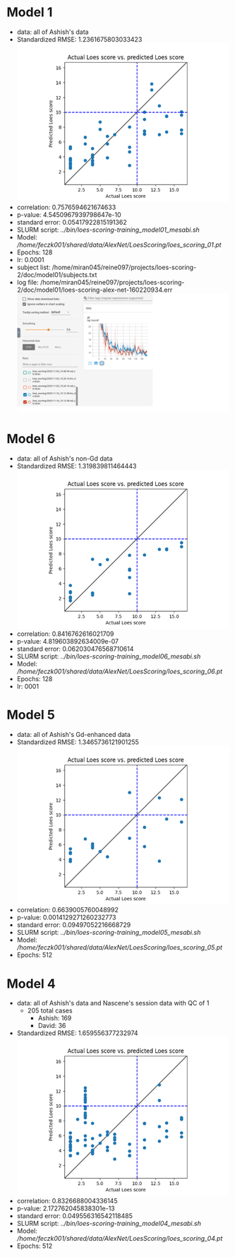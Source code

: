 # Model 1
* data: all of Ashish's data
* Standardized RMSE: 1.2361675803033423
![Model 1](./img/model01.png "Model 1")
* correlation:    0.7576594621674633
* p-value:        4.5450967939798647e-10
* standard error: 0.05417922815191362
* SLURM script: *../bin/loes-scoring-training_model01_mesabi.sh*
* Model: */home/feczk001/shared/data/AlexNet/LoesScoring/loes_scoring_01.pt*
* Epochs: 128
* lr: 0.0001
* subject list: /home/miran045/reine097/projects/loes-scoring-2/doc/model01/subjects.txt
* log file: /home/miran045/reine097/projects/loes-scoring-2/doc/model01/loes-scoring-alex-net-160220934.err
![Model 1 training](./model01/model01-tensor-board.png "Model 1 training")

# Model 6
* data: all of Ashish's non-Gd data
* Standardized RMSE: 1.319839811464443
![Model 6](./img/model06.png "Model 6")
* correlation:    0.8416762616021709
* p-value:        4.819603892634009e-07
* standard error: 0.062030476568710614
* SLURM script: *../bin/loes-scoring-training_model06_mesabi.sh*
* Model: */home/feczk001/shared/data/AlexNet/LoesScoring/loes_scoring_06.pt*
* Epochs: 128
* lr: 0001

# Model 5
* data: all of Ashish's Gd-enhanced data
* Standardized RMSE: 1.3465736121901255
![Model 5](./img/model05.png "Model 5")
* correlation:    0.6639005760048992
* p-value:        0.0014129271260232773
* standard error: 0.09497052216668729
* SLURM script: *../bin/loes-scoring-training_model05_mesabi.sh*
* Model: */home/feczk001/shared/data/AlexNet/LoesScoring/loes_scoring_05.pt*
* Epochs: 512

# Model 4
* data: all of Ashish's data and Nascene's session data with QC of 1
  * 205 total cases
    * Ashish: 169
    * David: 36
* Standardized RMSE: 1.659556377232974
![Model 4](./img/model04.png "Model 4")
* correlation:    0.8326688004336145
* p-value:        2.172762045838301e-13
* standard error: 0.049556316542118485
* SLURM script: *../bin/loes-scoring-training_model04_mesabi.sh*
* Model: */home/feczk001/shared/data/AlexNet/LoesScoring/loes_scoring_04.pt*
* Epochs: 512
